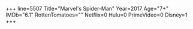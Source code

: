 +++
line=5507
Title="Marvel's Spider-Man"
Year=2017
Age="7+"
IMDb="6.1"
RottenTomatoes=""
Netflix=0
Hulu=0
PrimeVideo=0
Disney=1
+++

